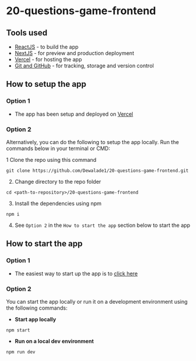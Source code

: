 # 20-questions-game-frontend

## Tools used

* [ReactJS](https://reactjs.org) - to build the app
* [NextJS](https://nextjs.org) - for preview and production deployment
* [Vercel](https://vercel.com) - for hosting the app
* [Git and GitHub](https://git-scm.com) - for tracking, storage and version control

## How to setup the app

### Option 1

* The app has been setup and deployed on [Vercel](https://vercel.com)

### Option 2

Alternatively, you can do the following to setup the app locally. Run the commands below in your terminal or CMD:

1 Clone the repo using this command
```
git clone https://github.com/Dewalade1/20-questions-game-frontend.git
```

2. Change directory to the repo folder
```
cd <path-to-repository>/20-questions-game-frontend
```

3. Install the dependencies using npm 
```
npm i
```

4. See `Option 2` in the `How to start the app` section below to start the app


## How to start the app

### Option 1

* The easiest way to start up the app is to [click here](http://20-questions-game-frontend.vercel.app/)

### Option 2

You can start the app locally or run it on a development environment using the following commands:
* **Start app locally**
```
npm start
```

* **Run on a local dev environment**
```
npm run dev
```
